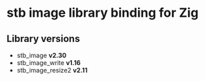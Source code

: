 # stb image library binding for Zig

## Library versions

- stb_image **v2.30**
- stb_image_write **v1.16**
- stb_image_resize2 **v2.11**
